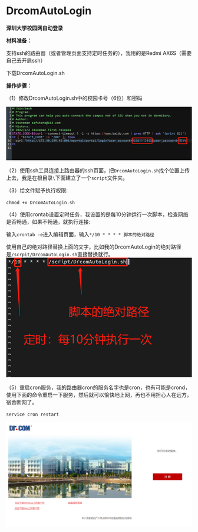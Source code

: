 # DrcomAutoLogin

**深圳大学校园网自动登录**

**材料准备：**

支持ssh的路由器（或者管理页面支持定时任务的），我用的是Redmi AX6S（需要自己去开启ssh）

下载DrcomAutoLogin.sh

**操作步骤：**

（1）修改DrcomAutoLogin.sh中的校园卡号（6位）和密码

 ![修改校园卡号和密码](images/editScript.png)
 
（2）使用ssh工具连接上路由器的ssh页面，把`DrcomAutoLogin.sh`找个位置上传上去，我是在根目录`\`下面建立了一个`script`文件夹。

（3）给文件赋予执行权限:

`chmod +x DrcomAutoLogin.sh`

（4）使用crontab设置定时任务，我设置的是每10分钟运行一次脚本，检查网络是否畅通，如果不畅通，就执行连接:

输入`crontab -e`进入编辑页面，输入`*/10 * * * * 脚本的绝对路径`

使用自己的绝对路径替换上面的文字，比如我的DrcomAutoLogin的绝对路径是`/scrpit/DrcomAutoLogin.sh`直接替换就行。
 ![添加定时任务](images/crontab.png)

（5）重启cron服务，我的路由器cron的服务名字也是cron，也有可能是crond，使用下面的命令重启一下服务，然后就可以愉快地上网，再也不用担心人在远方，宿舍断网了。

`service cron restart`

 ![登陆成功](images/successLogin.png)
